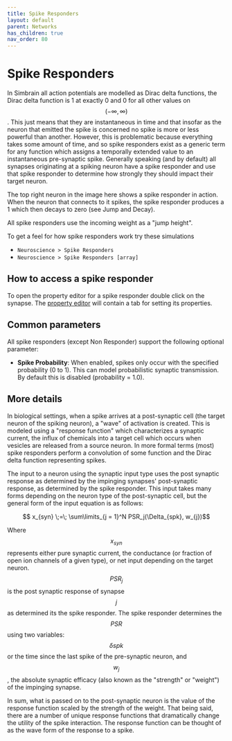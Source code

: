 ```yaml
---
title: Spike Responders
layout: default
parent: Networks
has_children: true
nav_order: 80
---
```


# Spike Responders

In Simbrain all action potentials are modelled as Dirac delta functions, the Dirac delta function is 1 at exactly 0 and 0 for all other values on $$(-\infty, \infty)$$. This just means that they are instantaneous in time and that insofar as the neuron that emitted the spike is concerned no spike is more or less powerful than another. However, this is problematic because everything takes some amount of time, and so spike responders exist as a generic term for any function which assigns a temporally extended value to an instantaneous pre-synaptic spike. Generally speaking (and by default) all synapses originating at a spiking neuron have a spike responder and use that spike responder to determine how strongly they should impact their target neuron.

The top right neuron in the image here shows a spike responder in action. When the neuron that connects to it spikes, the spike responder produces a 1 which then decays to zero (see Jump and Decay).

All spike responders use the incoming weight as a "jump height".

To get a feel for how spike responders work try these simulations

- `Neuroscience > Spike Responders` 
- `Neuroscience > Spike Responders [array]`

## How to access a spike responder

To open the property editor for a spike responder double click on the synapse. The [property editor](../utilities/propertyEditor) will contain a tab for setting its properties.

## Common parameters

All spike responders (except Non Responder) support the following optional parameter:

- **Spike Probability**: When enabled, spikes only occur with the specified probability (0 to 1). This can model probabilistic synaptic transmission. By default this is disabled (probability = 1.0).

## More details

In biological settings, when a spike arrives at a post-synaptic cell (the target neuron of the spiking neuron), a "wave" of activation is created. This is modeled using a "response function" which characterizes a synaptic current, the influx of chemicals into a target cell which occurs when vesicles are released from a source neuron. In more formal terms (most) spike responders perform a convolution of some function and the Dirac delta function representing spikes.

The input to a neuron using the synaptic input type uses the post synaptic response as determined by the impinging synapses' post-synaptic response, as determined by the spike responder. This input takes many forms depending on the neuron type of the post-synaptic cell, but the general form of the input equation is as follows:

$$ x_{syn} \;=\; \sum\limits_{j = 1}^N PSR_j(\Delta_{spk}, w_{j})$$

Where $$ x_{syn}$$ represents either pure synaptic current, the conductance (or fraction of open ion channels of a given type), or net input depending on the target neuron. $$PSR_j$$ is the post synaptic response of synapse $$j$$ as determined its the spike responder. The spike responder determines the $$PSR$$ using two variables: $$\delta spk$$ or the time since the last spike of the pre-synaptic neuron, and $$w_j$$, the absolute synaptic efficacy (also known as the "strength" or "weight") of the impinging synapse.

In sum, what is passed on to the post-synaptic neuron is the value of the response function scaled by the strength of the weight. That being said, there are a number of unique response functions that dramatically change the utility of the spike interaction. The response function can be thought of as the wave form of the response to a spike.